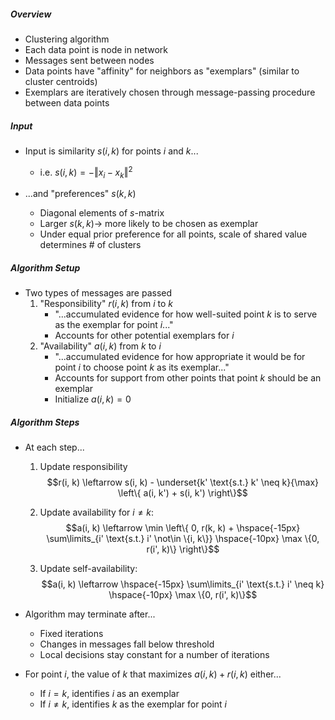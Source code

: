 ##### Overview
- Clustering algorithm
- Each data point is node in network
- Messages sent between nodes
- Data points have "affinity" for neighbors as "exemplars" (similar to cluster centroids)
- Exemplars are iteratively chosen through message-passing procedure between data points

##### Input
- Input is similarity $s(i, k)$ for points $i$ and $k$...
    - i.e. $s(i, k) = -\Vert x_i - x_k \Vert^2$
    
- ...and "preferences" $s(k, k)$
    - Diagonal elements of $s$-matrix
    - Larger $s(k, k) \rightarrow$ more likely to be chosen as exemplar
    - Under equal prior preference for all points, scale of shared value determines # of clusters
    
##### Algorithm Setup
- Two types of messages are passed
    1. "Responsibility" $r(i, k)$ from $i$ to $k$
        - "...accumulated evidence for how well-suited point $k$ is to serve as the exemplar for point $i$..."
        - Accounts for other potential exemplars for $i$
    2. "Availability" $a(i, k)$ from $k$ to $i$
        - "...accumulated evidence for how appropriate it would be for point $i$ to choose point $k$ as its exemplar..."
        - Accounts for support from other points that point $k$ should be an exemplar
        - Initialize $a(i, k) = 0$
        
##### Algorithm Steps
- At each step...
    1. Update responsibility 
    $$r(i, k) \leftarrow s(i, k) - \underset{k' \text{s.t.} k' \neq k}{\max} \left\{ a(i, k') + s(i, k') \right\}$$
    2. Update availability for $i \neq k$:
    $$a(i, k) \leftarrow \min \left\{ 0, r(k, k) + \hspace{-15px} \sum\limits_{i' \text{s.t.} i' \not\in \{i, k\}} \hspace{-10px} \max \{0, r(i', k)\} \right\}$$
    
    3. Update self-availability:
    $$a(i, k) \leftarrow \hspace{-15px} \sum\limits_{i' \text{s.t.} i' \neq k} \hspace{-10px} \max \{0, r(i', k)\}$$   
    
- Algorithm may terminate after...
    - Fixed iterations
    - Changes in messages fall below threshold
    - Local decisions stay constant for a number of iterations

- For point $i$, the value of $k$ that maximizes $a(i, k) + r(i, k)$ either...
    - If $i=k$, identifies $i$ as an exemplar
    - If $i \neq k$, identifies $k$ as the exemplar for point $i$